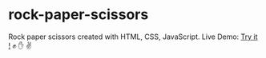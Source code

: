 # rock-paper-scissors

Rock paper scissors created with HTML, CSS, JavaScript.
Live Demo: [Try it !](https://ChingHanHuang.github.io/rock-paper-scissors/) :fist: :hand: :v:
